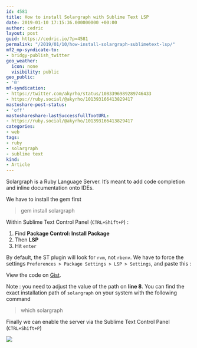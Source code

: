 ```yaml
---
id: 4581
title: How to install Solargraph with Sublime Text LSP
date: 2019-01-10 17:15:36.000000000 +00:00
author: cedric
layout: post
guid: https://cedric.io/?p=4581
permalink: "/2019/01/10/how-install-solargraph-sublimetext-lsp/"
mf2_mp-syndicate-to:
- bridgy-publish_twitter
geo_weather:
  icon: none
  visibility: public
geo_public:
- '0'
mf-syndication:
- https://twitter.com/akyrho/status/1083396989289746433
- https://ruby.social/@akyrho/101393166413829417
mastoshare-post-status:
- 'off'
mastoshareshare-lastSuccessfullTootURL:
- https://ruby.social/@akyrho/101393166413829417
categories:
- web
tags:
- ruby
- solargraph
- sublime text
kind:
- Article
---
```

Solargraph is a Ruby Language Server. It&rsquo;s meant to add code completion and inline documentation onto IDEs.

We have to install the gem first

> gem install solargraph

Within Sublime Text Control Panel (`CTRL+Shift+P`) :

  1. Find **Package Control: Install Package**
  2. Then **LSP**
  3. Hit `enter`

By default, the ST plugin will look for `rvm`, not `rbenv`. We have to force the settings `Preferences > Package Settings > LSP > Settings`, and paste this :

<div class="oembed-gist">
  <noscript>
    View the code on <a href="https://gist.github.com/cedricbousmanne/099bccef4472912aba61545d0c31d5ec">Gist</a>.
  </noscript>
</div>

Note : you need to adjust the value of the path on **line 8**. You can find the exact installation path of `solargraph` on your system with the following command

> which solargraph

Finally we can enable the server via the Sublime Text Control Panel (`CTRL+Shift+P`)

<img src="https://i0.wp.com/imgur.com/6W7tjXLl.png?w=900&#038;ssl=1" data-recalc-dims="1" />